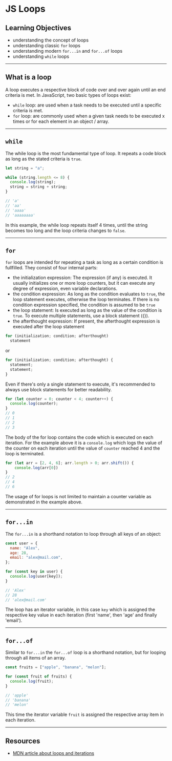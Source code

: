 # JS Loops

## Learning Objectives

- understanding the concept of loops
- understanding classic `for` loops
- understanding modern `for...in` and `for...of` loops
- understanding `while` loops

---

## What is a loop

A loop executes a respective block of code over and over again until an end criteria is met. In
JavaScript, two basic types of loops exist:

- `while` loop: are used when a task needs to be executed until a specific criteria is met.
- `for` loop: are commonly used when a given task needs to be executed x times or for each element
  in an object / array.

---

## `while`

The while loop is the most fundamental type of loop. It repeats a code block as long as the stated
criteria is `true`.

```js
let string = "a";

while (string.length <= 8) {
  console.log(string);
  string = string + string;
}

// 'a'
// 'aa'
// 'aaaa'
// 'aaaaaaaa'
```

In this example, the while loop repeats itself 4 times, until the string becomes too long and the
loop criteria changes to `false`.

---

## `for`

`for` loops are intended for repeating a task as long as a certain condition is fullfilled. They consist of four internal parts:

- the initialization expression: The expression (if any) is executed. It usually initializes one or more loop counters, but it can execute any degree of expression, even variable declarations.
- the condition expression: As long as the condition evaluates to `true`, the loop statement executes, otherwise the loop terminates. If there is no condition expression specified, the condition is assumed to be `true`
- the loop statement: Is executed as long as the value of the condition is `true`. To execute multiple statements, use a block statement ({}).
- the afterthought expression: If present, the afterthought expression is executed after the loop statement

```js
for (initialization; condition; afterthought) 
  statement
```
or
```js
for (initialization; condition; afterthought) {
  statement;
  statement;
}
```

Even if there's only a single statement to execute, it's recommended to always use block statements for better readability.

```js
for (let counter = 0; counter < 4; counter++) {
  console.log(counter);
}
// 0
// 1
// 2
// 3
```

The body of the for loop contains the code which is executed on each iteration. For the example above it is a `console.log` which logs the value of the counter on each iteration until the value of `counter` reached 4 and the loop is terminated.

```js
for (let arr = [2, 4, 6]; arr.length > 0; arr.shift()) {
    console.log(arr[0])
}
// 2
// 4
// 6
```

The usage of for loops is not limited to maintain a counter variable as demonstrated in the example above.

---

## `for...in`

The `for...in` is a shorthand notation to loop through all keys of an object:

```js
const user = {
  name: "Alex",
  age: 28,
  email: "alex@mail.com",
};

for (const key in user) {
  console.log(user[key]);
}

// 'Alex'
// 28
// 'alex@mail.com'
```

The loop has an iterator variable, in this case `key` which is assigned the respective key value in
each iteration (first 'name', then 'age' and finally 'email').

---

## `for...of`

Similar to `for...in` the `for...of` loop is a shorthand notation, but for looping through all items
of an array.

```js
const fruits = ["apple", "banana", "melon"];

for (const fruit of fruits) {
  console.log(fruit);
}

// 'apple'
// 'banana'
// 'melon'
```

This time the iterator variable `fruit` is assigned the respective array item in each iteration.

---

## Resources

- [MDN article about loops and iterations](https://developer.mozilla.org/en-US/docs/Web/JavaScript/Guide/Loops_and_iteration)
